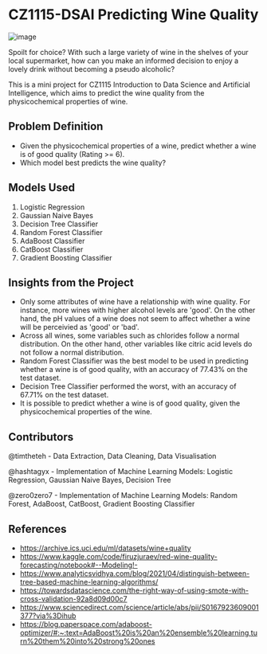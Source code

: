 # CZ1115-DSAI Predicting Wine Quality
![image](https://user-images.githubusercontent.com/61932721/164416481-03f3dbd9-bfca-403d-96ed-5f9ff28771f4.png)

Spoilt for choice? With such a large variety of wine in the shelves of your local supermarket, how can you make an informed decision to enjoy a lovely drink without becoming a pseudo alcoholic?

This is a mini project for CZ1115 Introduction to Data Science and Artificial Intelligence, which aims to predict the wine quality from the physicochemical properties of wine.

## Problem Definition
* Given the physicochemical properties of a wine, predict whether a wine is of good quality (Rating >= 6).
* Which model best predicts the wine quality?

## Models Used
1. Logistic Regression
2. Gaussian Naive Bayes
3. Decision Tree Classifier
4. Random Forest Classifier
5. AdaBoost Classifier
6. CatBoost Classifier
7. Gradient Boosting Classifier

## Insights from the Project
* Only some attributes of wine have a relationship with wine quality. For instance, more wines with higher alcohol levels are 'good'. On the other hand, the pH values of a wine does not seem to affect whether a wine will be perceivied as 'good' or 'bad'.
* Across all wines, some variables such as chlorides follow a normal distribution. On the other hand, other variables like citric acid levels do not follow a normal distribution.
* Random Forest Classifier was the best model to be used in predicting whether a wine is of good quality, with an accuracy of 77.43% on the test dataset.
* Decision Tree Classifier performed the worst, with an accuracy of 67.71% on the test dataset.
* It is possible to predict whether a wine is of good quality, given the physicochemical properties of the wine.

## Contributors
@timtheteh - Data Extraction, Data Cleaning, Data Visualisation

@hashtagyx - Implementation of Machine Learning Models: Logistic Regression, Gaussian Naive Bayes, Decision Tree

@zero0zero7 - Implementation of Machine Learning Models: Random Forest, AdaBoost, CatBoost, Gradient Boosting Classifier


## References
* https://archive.ics.uci.edu/ml/datasets/wine+quality
* https://www.kaggle.com/code/firuzjuraev/red-wine-quality-forecasting/notebook#--Modeling!-
* https://www.analyticsvidhya.com/blog/2021/04/distinguish-between-tree-based-machine-learning-algorithms/
* https://towardsdatascience.com/the-right-way-of-using-smote-with-cross-validation-92a8d09d00c7
* https://www.sciencedirect.com/science/article/abs/pii/S0167923609001377?via%3Dihub
* https://blog.paperspace.com/adaboost-optimizer/#:~:text=AdaBoost%20is%20an%20ensemble%20learning,turn%20them%20into%20strong%20ones
